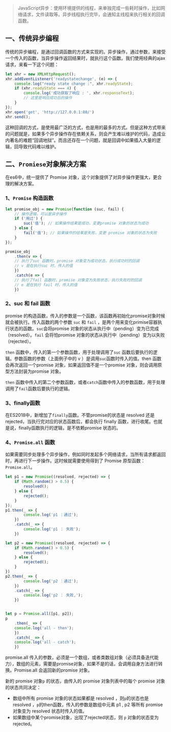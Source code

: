 > JavaScript异步：使用环境提供的线程，来单独完成一些耗时操作，比如网络请求，文件读取等。异步线程执行完毕，会通知主线程来执行相关的回调函数。

## 一、传统异步编程
传统的异步编程，是通过回调函数的方式来实现的。异步操作，通过参数，来接受一个传入的函数，当异步操作返回结果时，就执行这个函数。我们使用经典的ajax请求，来看一下这个问题：
```javascript
let xhr = new XMLHttpRequest();
xhr.addEventListener('readystatechange', (e) => {
    console.log("ready state change :", xhr.readyState);
    if (xhr.readyState === 4) {
        console.log('成功获取了响应 : ', xhr.responseText);
        // 这里是响应成功后的操作
    }
});
xhr.open('get', 'http://127.0.0.1:80/')
xhr.send();
```
这种回调的方式，是使用最广泛的方式，也是用的最多的方式。但是这种方式带来的问题就是，如果多个异步操作存在依赖关系，则会产生难以维护的代码，造成业内著名的难题“回调地狱”。而且还存在一个问题，就是回调中如果插入大量的逻辑，回导致代码难以维护。

## 二、`Promiese`对象解决方案
在es6中，统一提供了 Promise 对象，这个对象提供了对异步操作更强大，更合理的解决方案。
### 1、`Promise` 构造函数
```javascript
let promise_obj = new Promise(function (suc, fail) {
    // 操作逻辑，可以是异步操作
    if ('用过') {
        suc('值'); // 如果操作结果是成功，变更promise 对象的状态为成功
    } else {
        fail('值'); // 如果操作的结果是失败，变更 promise 对象的状态为失败
    }
});

promise_obj
    .then(v => {
    // 执行了suc 函数时，promise 对象变为成功状态，执行成功时的回调
    // v 是在执行suc 时，传入的值
    })
    .catch(e => {
    // 执行了fail 函数时，promise 对象变为失败状态，执行失败时的回调
    // e 是在执行 fail 时，传入的值
    })
```

### 2、suc 和 fail 函数
promise 的构造函数，传入的参数是一个函数，该函数再初始化promise对象时候就会被执行。传入函数的两个参数 `suc` 和 `fail` ，是两个用来变化primise容器执行状态的函数。`suc`会将promise 对象的状态从执行中（pending）变为已完成（resolved）。`fail` 会将怕promise 对象的状态从执行中（pending）变为以失败（rejected）。

`then` 函数中，传入的第一个参数函数，用于处理调用了`suc` 函数后要执行的逻辑。参数函数的参数（上面例子中的 v ）是调用`suc`函数时传入的值。then 函数会再次返回一个promise 对象，如果返回值不是一个promise 对象，则会调用原型方法封装为promise 对象。

`then` 函数中传入的第二个参数函数，或者`catch`函数中传入的参数函数，用于处理调用了`fail`函数后要执行的逻辑。



### 3、finally函数
在ES2018中，新增加了`finally`函数。不管promise的状态是 resolved 还是 rejected，当执行完对应的状态函数后，都会执行 finally 函数，进行收尾。也就是说，finally函数执行的逻辑，是不依赖promise 状态的。

### 4、`Promise.all` 函数
如果需要同步处理多个异步操作，例如同时发起多个网络请求，当所有请求都返回时，再进行下一步操作。这时候就需要使用得到了 Promise 原型函数：`Promise.all`。

```javascript
let p1 = new Promise((resolved, rejected) => {
    if (Math.random() > 0.5) {
        resolved();
    } else {
        rejected();
    }
});
p1.then(_ => {
        console.log('p1 ：通过');
    })
    .catch(_ => {
        console.log('p1 ： 失败');
    })

let p2 = new Promise((resolved, rejected) => {
    if (Math.random() > 0.5) {
        resolved();
    } else {
        rejected();
    }
})
p2.then(_ => {
        console.log('p2 ：通过');
    })
    .catch(_ => {
        console.log('p2 ： 失败,');
    })


let p = Promise.all([p1, p2]);
p
    .then(_ => {
    console.log('all - then');
    })
    .catch(_ => {
    console.log('all - catch');
    })
```
promise.all 传入的参数，必须是一个数组，或者类数组对象（必须具备迭代能力），数组的元素，需要是promise对象，如果不是的话，会调用自身方法进行转换。Promise.all 会返回新的promise 对象。

新的 promise 对象`p` 的状态，由传入的 promise 对象列表中的每个 promise 对象的状态共同决定：
* 数组中所有 promise 对象的状态如果都是 resolved ，则`p`的状态也是 resolved ，`p`的then函数，传入的参数是数组中元素 p1 , p2 等所有 promise 对象变为 resolved 状态时传入的值。
* 如果数组中某个promise对象，出现了rejected状态，则 `p` 对象的状态变为 rejected。